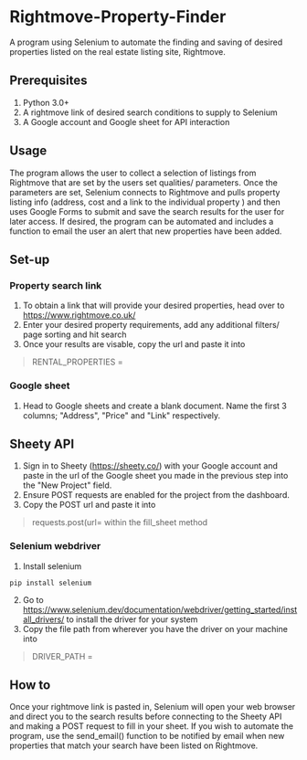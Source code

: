 # Rightmove-Property-Finder
A program using Selenium to automate the finding and saving of desired properties listed on the real estate listing site, Rightmove.

## Prerequisites
1. Python 3.0+
2. A rightmove link of desired search conditions to supply to Selenium
3. A Google account and Google sheet for API interaction

## Usage
The program allows the user to collect a selection of listings from Rightmove that are set by the users set qualities/ parameters. Once the parameters are set, Selenium connects to Rightmove and pulls property listing info (address, cost and a link to the individual property ) and then uses Google Forms to submit and save the search results for the user for later access. If desired, the program can be automated and includes a function to email the user an alert that new properties have been added.

## Set-up
### Property search link
1. To obtain a link that will provide your desired properties, head over to https://www.rightmove.co.uk/
2. Enter your desired property requirements, add any additional filters/ page sorting and hit search
3. Once your results are visable, copy the url and paste it into
> RENTAL_PROPERTIES =

### Google sheet
1. Head to Google sheets and create a blank document. Name the first 3 columns; "Address", "Price" and "Link" respectively.

## Sheety API
1. Sign in to Sheety (https://sheety.co/) with your Google account and paste in the url of the Google sheet you made in the previous step into the "New Project" field.
2. Ensure POST requests are enabled for the project from the dashboard.
3. Copy the POST url and paste it into
> requests.post(url=
within the fill_sheet method


### Selenium webdriver
1. Install selenium
```
pip install selenium
```
2. Go to https://www.selenium.dev/documentation/webdriver/getting_started/install_drivers/ to install the driver for your system
3. Copy the file path from wherever you have the driver on your machine into 
> DRIVER_PATH =

## How to
Once your rightmove link is pasted in, Selenium will open your web browser and direct you to the search results before connecting to the Sheety API and making a POST request to fill in your sheet.
If you wish to automate the program, use the send_email() function to be notified by email when new properties that match your search have been listed on Rightmove.
